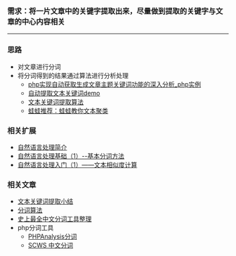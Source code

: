 ### 需求：将一片文章中的关键字提取出来，尽量做到提取的关键字与文章的中心内容相关

---

### 思路
- 对文章进行分词
- 将分词得到的结果通过算法进行分析处理
    + [php实现自动获取生成文章主题关键词功能的深入分析_php实例](https://yq.aliyun.com/ziliao/128260)
    + [自动提取文本关键词demo](https://blog.csdn.net/wy_0928/article/details/73799825)
    + [文本关键词提取算法](https://blog.csdn.net/zhoubl668/article/details/7333041)
    + [蛙蛙推荐：蛙蛙教你文本聚类](https://www.cnblogs.com/onlytiancai/archive/2008/05/10/1191557.html)


### 相关扩展
- [自然语言处理简介](https://blog.csdn.net/wangyaninglm/article/details/81232724)
- [自然语言处理基础（1）--基本分词方法](https://blog.csdn.net/sihailongwang/article/details/73456845)
- [自然语言处理入门（1）——文本相似度计算](https://blog.csdn.net/FlySky1991/article/details/72786820)
### 相关文章
- [文本关键词提取小结](https://blog.csdn.net/albertyzy/article/details/80534246)
- [分词算法](https://blog.csdn.net/lcwdzl/article/details/78493637)
- [史上最全中文分词工具整理](https://blog.csdn.net/fendouaini/article/details/82027310)
- php分词工具
    + [PHPAnalysis分词](http://www.phpbone.com/phpanalysis/)
    + [SCWS 中文分词](http://www.xunsearch.com/scws/docs.php#instscws)

